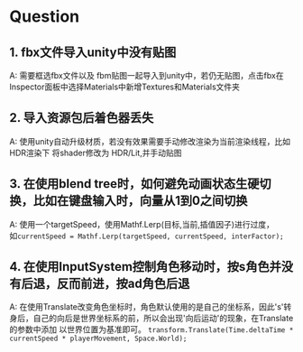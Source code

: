 # Question

## 1. fbx文件导入unity中没有贴图
A: 需要框选fbx文件以及 fbm贴图一起导入到unity中，若仍无贴图，点击fbx在Inspector面板中选择Materials中新增Textures和Materials文件夹

## 2. 导入资源包后着色器丢失
A: 使用unity自动升级材质，若没有效果需要手动修改渲染为当前渲染线程，比如HDR渲染下 将shader修改为 HDR/Lit,并手动贴图

## 3. 在使用blend tree时，如何避免动画状态生硬切换，比如在键盘输入时，向量从1到0之间切换
A: 使用一个targetSpeed，使用Mathf.Lerp(目标,当前,插值因子)进行过度，  
如`currentSpeed = Mathf.Lerp(targetSpeed, currentSpeed, interFactor);`

## 4. 在使用InputSystem控制角色移动时，按s角色并没有后退，反而前进，按ad角色后退
A: 在使用Translate改变角色坐标时，角色默认使用的是自己的坐标系，因此's'转身后，自己的向后是世界坐标系的前，所以会出现'向后运动'的现象，在Translate的参数中添加 以世界位置为基准即可。
`transform.Translate(Time.deltaTime * currentSpeed * playerMovement, Space.World);`